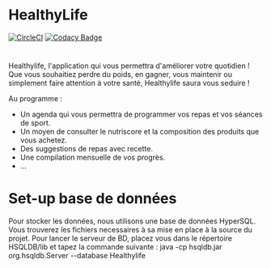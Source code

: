 # HealthyLife
[![CircleCI](https://circleci.com/gh/FadiAbdelqader/HealthyLife.svg?style=svg)](https://app.circleci.com/pipelines/github/FadiAbdelqader/HealthyLife) [![Codacy Badge](https://app.codacy.com/project/badge/Grade/1d5b6a1121dd402fbb371c7f5d296d11)](https://www.codacy.com/gh/FadiAbdelqader/HealthyLife/dashboard?utm_source=github.com&amp;utm_medium=referral&amp;utm_content=FadiAbdelqader/HealthyLife&amp;utm_campaign=Badge_Grade) 

#

Healthylife, l'application qui vous permettra d'améliorer votre quotidien ! Que vous souhaitiez perdre du poids, en gagner, vous maintenir ou simplement faire attention à votre santé, Healthylife saura vous seduire !

Au programme : 
  - Un agenda qui vous permettra de programmer vos repas et vos séances de sport.
  - Un moyen de consulter le nutriscore et la composition des produits que vous achetez.
  - Des suggestions de repas avec recette.
  - Une compilation mensuelle de vos progrès. 
  - ...


# Set-up base de données

Pour stocker les données, nous utilisons une base de données HyperSQL. Vous trouverez les fichiers necessaires à sa mise en place à la source du projet.
Pour lancer le serveur de BD, placez vous dans le répertoire HSQLDB/lib et tapez la commande suivante : java -cp hsqldb.jar org.hsqldb.Server --database Healthylife
